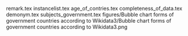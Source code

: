 remark.tex
instancelist.tex
age_of_contries.tex
completeness_of_data.tex
demonym.tex
subjects_government.tex
figures/Bubble chart forms of government countries according to Wikidata3/Bubble chart forms of government countries according to Wikidata3.png